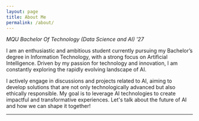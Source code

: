 ```yaml
---
layout: page
title: About Me
permalink: /about/
---
```




_MQU Bachelor Of Technology (Data Science and AI) '27_

I am an enthusiastic and ambitious student currently pursuing my Bachelor’s degree in Information Technology, with a strong focus on Artificial Intelligence. Driven by my passion for technology and innovation, I am constantly exploring the rapidly evolving landscape of AI. 

I actively engage in discussions and projects related to AI, aiming to develop solutions that are not only technologically advanced but also ethically responsible. My goal is to leverage AI technologies to create impactful and transformative experiences. Let's talk about the future of AI and how we can shape it together!

---
